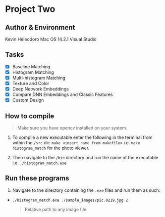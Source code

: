 # Project Two

## Author & Environment

Kevin Heleodoro
Mac OS 14.2.1
Visual Studio

## Tasks

-   [x] Baseline Matching
-   [x] Histogram Matching
-   [x] Multi-histogram Matching
-   [x] Texture and Color
-   [x] Deep Network Embeddings
-   [x] Compare DNN Embeddings and Classic Features
-   [x] Custom Design

## How to compile

> Make sure you have opencv installed on your system.

1. To compile a new executable enter the following in the terminal from within the `/src` dir:
   `make <insert name from makefile>` i.e. `make histogram_match` for the photo viewer.

2. Then navigate to the `/bin` directory and run the name of the executable i.e. `./histogram_match.exe`

## Run these programs

1. Navigate to the directory containing the `.exe` files and run them as such:

-   `./histogram_match.exe ./sample_images/pic.0219.jpg 2`
    > Relative path to any image file.
